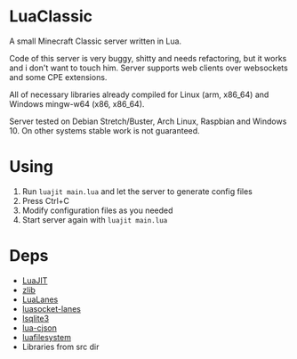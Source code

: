 # LuaClassic
A small Minecraft Classic server written in Lua.

Code of this server is very buggy, shitty and needs refactoring, but it works and i don't want to touch him.
Server supports web clients over websockets and some CPE extensions.

All of necessary libraries already compiled for Linux (arm, x86_64) and Windows mingw-w64 (x86, x86_64).

Server tested on Debian Stretch/Buster, Arch Linux, Raspbian and Windows 10. On other systems stable work is not guaranteed.

# Using
1. Run ```luajit main.lua``` and let the server to generate config files
2. Press Ctrl+C
3. Modify configuration files as you needed
4. Start server again with ```luajit main.lua```

# Deps
* [LuaJIT](http://luajit.org/git/luajit-2.0.git)
* [zlib](https://www.zlib.net/)
* [LuaLanes](https://github.com/LuaLanes/lanes)
* [luasocket-lanes](https://github.com/LuaDist-testing/luasocket-lanes)
* [lsqlite3](https://github.com/LuaDist/lsqlite3)
* [lua-cjson](https://www.kyne.com.au/~mark/software/lua-cjson.php)
* [luafilesystem](https://github.com/keplerproject/luafilesystem)
* Libraries from src dir
